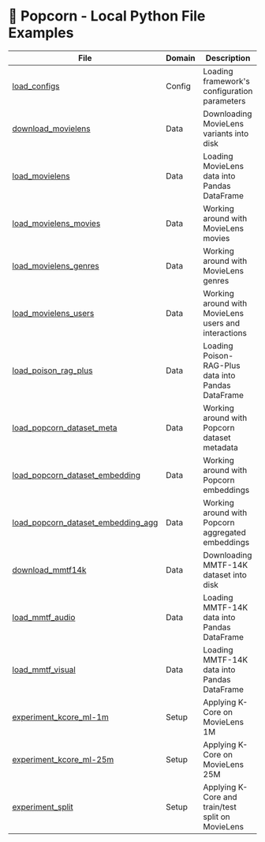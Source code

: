 # 🍿 Popcorn - Local Python File Examples

| File                                                                                         | Domain | Description                                          |
| -------------------------------------------------------------------------------------------- | ------ | ---------------------------------------------------- |
| [load_configs](/examples/python/load_configs.py)                                             | Config | Loading framework's configuration parameters         |
| [download_movielens](/examples/python/download_movielens.py)                                 | Data   | Downloading MovieLens variants into disk             |
| [load_movielens](/examples/python/load_movielens.py)                                         | Data   | Loading MovieLens data into Pandas DataFrame         |
| [load_movielens_movies](/examples/python/load_movielens_movies.py)                           | Data   | Working around with MovieLens movies                 |
| [load_movielens_genres](/examples/python/load_movielens_genres.py)                           | Data   | Working around with MovieLens genres                 |
| [load_movielens_users](/examples/python/load_movielens_users.py)                             | Data   | Working around with MovieLens users and interactions |
| [load_poison_rag_plus](/examples/python/load_poison_rag_plus.py)                             | Data   | Loading Poison-RAG-Plus data into Pandas DataFrame   |
| [load_popcorn_dataset_meta](/examples/python/load_popcorn_dataset_meta.py)                   | Data   | Working around with Popcorn dataset metadata         |
| [load_popcorn_dataset_embedding](/examples/python/load_popcorn_dataset_embedding.py)         | Data   | Working around with Popcorn embeddings               |
| [load_popcorn_dataset_embedding_agg](/examples/python/load_popcorn_dataset_embedding_agg.py) | Data   | Working around with Popcorn aggregated embeddings    |
| [download_mmtf14k](/examples/python/download_mmtf14k.py)                                     | Data   | Downloading MMTF-14K dataset into disk               |
| [load_mmtf_audio](/examples/python/load_mmtf_audio.py)                                       | Data   | Loading MMTF-14K data into Pandas DataFrame          |
| [load_mmtf_visual](/examples/python/load_mmtf_visual.py)                                     | Data   | Loading MMTF-14K data into Pandas DataFrame          |
| [experiment_kcore_ml-1m](/examples/python/experiment_kcore_ml-1m.py)                         | Setup  | Applying K-Core on MovieLens 1M                      |
| [experiment_kcore_ml-25m](/examples/python/experiment_kcore_ml-25m.py)                       | Setup  | Applying K-Core on MovieLens 25M                     |
| [experiment_split](/examples/python/experiment_split.py)                                     | Setup  | Applying K-Core and train/test split on MovieLens    |
